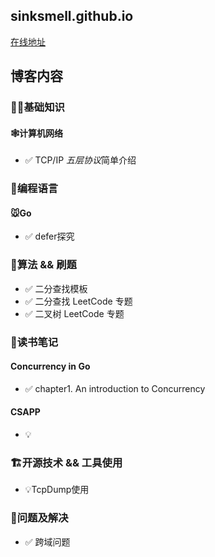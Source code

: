 ## sinksmell.github.io
[在线地址](https://sinksmell.github.io)

## 博客内容
### 👨‍💻基础知识
#### 🕸计算机网络
* ✅ TCP/IP *五层协议*简单介绍


### 🌈编程语言
#### 🐭Go
* ✅ defer探究

### 🚀算法 && 刷题
* ✅ 二分查找模板
* ✅ 二分查找 LeetCode 专题
* ✅ 二叉树 LeetCode 专题


### 📒读书笔记

#### Concurrency in Go
* ✅ chapter1. An introduction to Concurrency

#### CSAPP
* 💡


### 🏗开源技术 && 工具使用
* 💡TcpDump使用


### 🔧问题及解决
* ✅ 跨域问题


